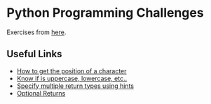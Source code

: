 # Python Programming Challenges

Exercises from [here](https://pythonprinciples.com/challenges/).

## Useful Links

- [How to get the position of a character](https://stackoverflow.com/questions/2294493/how-to-get-the-position-of-a-character-in-python)
- [Know if is uppercase, lowercase, etc..](https://www.geeksforgeeks.org/isupper-islower-lower-upper-python-applications)
- [Specify multiple return types using hints](https://stackoverflow.com/questions/33945261/how-to-specify-multiple-return-types-using-type-hints)
- [Optional Returns](https://stackoverflow.com/questions/39429526/how-to-specify-nullable-return-type-with-type-hints)

